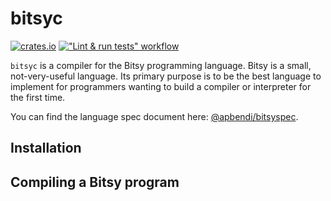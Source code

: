 # bitsyc
[![crates.io](https://img.shields.io/crates/v/bitsyc.svg)](https://crates.io/crates/bitsyc)
[!["Lint & run tests" workflow](https://github.com/RigoOnRails/bitsyc/actions/workflows/development.yml/badge.svg)](https://github.com/RigoOnRails/bitsyc/actions/workflows/development.yml)

`bitsyc` is a compiler for the Bitsy programming language. Bitsy is a small, not-very-useful language. Its primary purpose is to be the best language to implement for programmers wanting to build a compiler or interpreter for the first time.

You can find the language spec document here: [@apbendi/bitsyspec](https://github.com/apbendi/bitsyspec/blob/master/BITSY.md).

## Installation

## Compiling a Bitsy program
